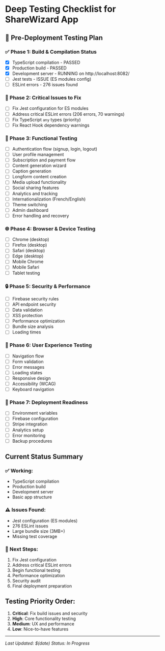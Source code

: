 # Deep Testing Checklist for ShareWizard App

## 🚀 Pre-Deployment Testing Plan

### ✅ Phase 1: Build & Compilation Status
- [x] TypeScript compilation - PASSED
- [x] Production build - PASSED  
- [x] Development server - RUNNING on http://localhost:8082/
- [ ] Jest tests - ISSUE (ES modules config)
- [ ] ESLint errors - 276 issues found

### 🔧 Phase 2: Critical Issues to Fix
- [ ] Fix Jest configuration for ES modules
- [ ] Address critical ESLint errors (206 errors, 70 warnings)
- [ ] Fix TypeScript `any` types (priority)
- [ ] Fix React Hook dependency warnings

### 🧪 Phase 3: Functional Testing
- [ ] Authentication flow (signup, login, logout)
- [ ] User profile management
- [ ] Subscription and payment flow
- [ ] Content generation wizard
- [ ] Caption generation
- [ ] Longform content creation
- [ ] Media upload functionality
- [ ] Social sharing features
- [ ] Analytics and tracking
- [ ] Internationalization (French/English)
- [ ] Theme switching
- [ ] Admin dashboard
- [ ] Error handling and recovery

### 🌐 Phase 4: Browser & Device Testing
- [ ] Chrome (desktop)
- [ ] Firefox (desktop)
- [ ] Safari (desktop)
- [ ] Edge (desktop)
- [ ] Mobile Chrome
- [ ] Mobile Safari
- [ ] Tablet testing

### 🔒 Phase 5: Security & Performance
- [ ] Firebase security rules
- [ ] API endpoint security
- [ ] Data validation
- [ ] XSS protection
- [ ] Performance optimization
- [ ] Bundle size analysis
- [ ] Loading times

### 📱 Phase 6: User Experience Testing
- [ ] Navigation flow
- [ ] Form validation
- [ ] Error messages
- [ ] Loading states
- [ ] Responsive design
- [ ] Accessibility (WCAG)
- [ ] Keyboard navigation

### 🚀 Phase 7: Deployment Readiness
- [ ] Environment variables
- [ ] Firebase configuration
- [ ] Stripe integration
- [ ] Analytics setup
- [ ] Error monitoring
- [ ] Backup procedures

## Current Status Summary

### ✅ Working:
- TypeScript compilation
- Production build
- Development server
- Basic app structure

### ⚠️ Issues Found:
- Jest configuration (ES modules)
- 276 ESLint issues
- Large bundle size (3MB+)
- Missing test coverage

### 🔄 Next Steps:
1. Fix Jest configuration
2. Address critical ESLint errors
3. Begin functional testing
4. Performance optimization
5. Security audit
6. Final deployment preparation

## Testing Priority Order:
1. **Critical**: Fix build issues and security
2. **High**: Core functionality testing
3. **Medium**: UX and performance
4. **Low**: Nice-to-have features

---
*Last Updated: $(date)*
*Status: In Progress* 